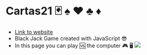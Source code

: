 
# Cartas21 🃏 ♠️ ♥️ ♣️ ♦️ 
- [Link to website](https://cartas21matiasgarrido.netlify.app/)
- Black Jack Game created with JavaScript 😎
- In this page you can play 🆚 the computer 🎮 🖥️
![](https://user-images.githubusercontent.com/81318237/130752887-09d42feb-2b08-4fc2-aaa2-7135e39698bf.jpg)
